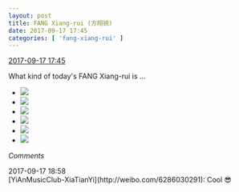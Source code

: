 ```yaml
---
layout: post
title: FANG Xiang-rui (方翔锐)
date: 2017-09-17 17:45
categories: [ 'fang-xiang-rui' ]
---
```


<div class="weibo-info">
  <a href="http://weibo.com/6117583008/FmfoinHZ4">2017-09-17 17:45</a>
</div>

What kind of today's FANG Xiang-rui is …

<!-- more -->

<ul class="weibo-pic-list-2">
  <li class="weibo-pic">
    <a href="https://wx1.sinaimg.cn/mw690/006G0KNGgy1fjmp90u64ej30zj0qogrz.jpg"><img src="https://wx1.sinaimg.cn/thumb150/006G0KNGgy1fjmp90u64ej30zj0qogrz.jpg" /></a>
  </li>
  <li class="weibo-pic">
    <a href="https://wx4.sinaimg.cn/mw690/006G0KNGgy1fjmp8zrrrwj30zj0qo45h.jpg"><img src="https://wx4.sinaimg.cn/thumb150/006G0KNGgy1fjmp8zrrrwj30zj0qo45h.jpg" /></a>
  </li>
  <li class="weibo-pic">
    <a href="https://wx3.sinaimg.cn/mw690/006G0KNGgy1fjmp91wusgj30zj0qo44r.jpg"><img src="https://wx3.sinaimg.cn/thumb150/006G0KNGgy1fjmp91wusgj30zj0qo44r.jpg" /></a>
  </li>
  <li class="weibo-pic">
    <a href="https://wx4.sinaimg.cn/mw690/006G0KNGgy1fjmp943q6zj30zj0qodm4.jpg"><img src="https://wx4.sinaimg.cn/thumb150/006G0KNGgy1fjmp943q6zj30zj0qodm4.jpg" /></a>
  </li>
  <li class="weibo-pic">
    <a href="https://wx1.sinaimg.cn/mw690/006G0KNGgy1fjmp95bt43j30zj0qoq8y.jpg"><img src="https://wx1.sinaimg.cn/thumb150/006G0KNGgy1fjmp95bt43j30zj0qoq8y.jpg" /></a>
  </li>
  <li class="weibo-pic">
    <a href="https://wx4.sinaimg.cn/mw690/006G0KNGgy1fjmp933aghj30zj0qodmn.jpg"><img src="https://wx4.sinaimg.cn/thumb150/006G0KNGgy1fjmp933aghj30zj0qodmn.jpg" /></a>
  </li>
</ul>

*Comments*

<div class="weibo-info">2017-09-17 18:58</div>
[YiAnMusicClub-XiaTianYi](http://weibo.com/6286030291): Cool 😎
